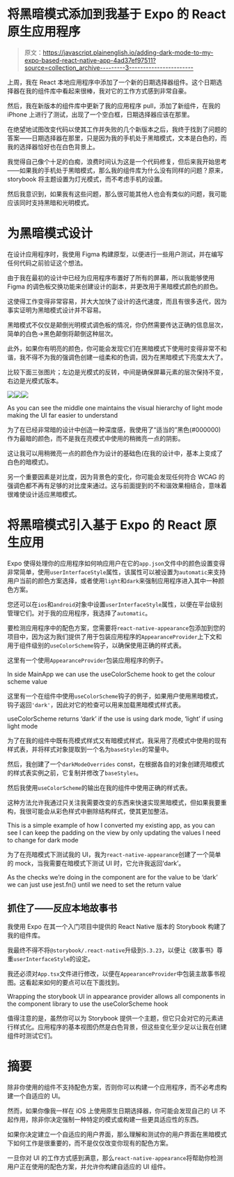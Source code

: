# 将黑暗模式添加到我基于 Expo 的 React 原生应用程序

> 原文：<https://javascript.plainenglish.io/adding-dark-mode-to-my-expo-based-react-native-app-4ad37ef97511?source=collection_archive---------3----------------------->

上周，我在 React 本地应用程序中添加了一个新的日期选择器组件。这个日期选择器在我的组件库中看起来很棒，我对它的工作方式感到非常自豪。

然后，我在新版本的组件库中更新了我的应用程序 pull，添加了新组件，在我的 iPhone 上进行了测试，出现了一个空白框，日期选择器应该在那里。

在绝望地试图改变代码以使其工作并失败的几个新版本之后，我终于找到了问题的答案——日期选择器在那里，只是因为我的手机处于黑暗模式，文本是白色的，而我的选择器恰好也在白色背景上。

我觉得自己像个十足的白痴，浪费时间认为这是一个代码修复，但后来我开始思考——如果我的手机处于黑暗模式，那么我的组件库为什么没有同样的问题？原来，storybook 将主题设置为灯光模式，而不考虑手机的设置。

然后我意识到，如果我有这些问题，那么很可能其他人也会有类似的问题，我可能应该同时支持黑暗和光明模式。

# 为黑暗模式设计

在设计应用程序时，我使用 Figma 构建原型，以便进行一些用户测试，并在编写任何代码之前验证这个想法。

由于我在最初的设计中已经为应用程序布置好了所有的屏幕，所以我能够使用 Figma 的调色板交换功能来创建设计的副本，并更改用于黑暗模式颜色的颜色。

这使得工作变得非常容易，并大大加快了设计的迭代速度，而且有很多迭代，因为事实证明为黑暗模式设计并不容易。

黑暗模式不仅仅是颠倒光明模式调色板的情况，你仍然需要传达正确的信息层次，简单的白色->黑色颠倒将颠倒这种层次。

此外，如果你有明亮的颜色，你可能会发现它们在黑暗模式下使用时变得非常不和谐，我不得不为我的强调色创建一组柔和的色调，因为在黑暗模式下亮度太大了。

比较下面三张图片；左边是光模式的反转，中间是确保屏幕元素的层次保持不变，右边是光模式版本。

![](img/f85f81ec5468b2fc79b4eb8c17c11799.png)![](img/bd7e3721825a17cb14971f73f561909f.png)![](img/20b0825659c69c9f71769d8138065fc2.png)

As you can see the middle one maintains the visual hierarchy of light mode making the UI far easier to understand

为了在已经非常暗的设计中创造一种深度感，我使用了“适当的”黑色(#000000)作为最暗的颜色，而不是我在亮模式中使用的稍微亮一点的阴影。

这让我可以用稍微亮一点的颜色作为设计的基础色(在我的设计中，基本上变成了白色的暗模式)。

另一个重要因素是对比度，因为背景色的变化，你可能会发现任何符合 WCAG 的强调色都不再有足够的对比度来通过。这与前面提到的不和谐效果相结合，意味着很难使设计适应黑暗模式。

# 将黑暗模式引入基于 Expo 的 React 原生应用

Expo 使得处理你的应用程序如何响应用户在它的`app.json`文件中的颜色设置变得非常简单，使用`userInterfaceStyle`属性，该属性可以被设置为`automatic`来支持用户当前的颜色方案选择，或者使用`light`和`dark`来强制应用程序进入其中一种颜色方案。

您还可以在`ios`和`android`对象中设置`userInterfaceStyle`属性，以便在平台级别管理它们。对于我的应用程序，我选择了`automatic`。

要检测应用程序中的配色方案，您需要将`react-native-appearance`包添加到您的项目中，因为这为我们提供了用于包装应用程序的`AppearanceProvider`上下文和用于组件级别的`useColorScheme`钩子，以确保使用正确的样式表。

这里有一个使用`AppearanceProvider`包装应用程序的例子。

In side MainApp we can use the useColorScheme hook to get the colour scheme value

这里有一个在组件中使用`useColorScheme`钩子的例子，如果用户使用黑暗模式，钩子返回`'dark'`，因此对它的检查可以用来加载黑暗模式样式表。

useColorScheme returns ‘dark’ if the use is using dark mode, ‘light’ if using light mode

为了在我的组件中既有亮模式样式又有暗模式样式，我采用了亮模式中使用的现有样式表，并将样式对象提取到一个名为`baseStyles`的常量中。

然后，我创建了一个`darkModeOverrides` const，在根据各自的对象创建亮暗模式的样式表实例之前，它复制并修改了`baseStyles`。

然后我使用`useColorScheme`的输出在我的组件中使用正确的样式表。

这种方法允许我通过只关注我需要改变的东西来快速实现黑暗模式，但如果我要重构，我很可能会从彩色样式中删除结构样式，使其更加整洁。

This is a simple example of how I converted my existing app, as you can see I can keep the padding on the view by only updating the values I need to change for dark mode

为了在亮暗模式下测试我的 UI，我为`react-native-appearance`创建了一个简单的 mock，当我需要在暗模式下测试 UI 时，它允许我返回‘dark’。

As the checks we’re doing in the component are for the value to be ‘dark’ we can just use jest.fn() until we need to set the return value

## 抓住了——反应本地故事书

我使用 Expo 在其一个入门项目中提供的 React Native 版本的 Storybook 构建了我的组件库。

我最终不得不将`@storybook/.react-native`升级到`5.3.23`，以便让《故事书》尊重`userInterfaceStyle`的设定。

我还必须对`App.tsx`文件进行修改，以便在`AppearanceProvider`中包装主故事书视图。这看起来如何的要点可以在下面找到。

Wrapping the storybook UI in appearance provider allows all components in the component library to use the useColorScheme hook

值得注意的是，虽然你可以为 Storybook 提供一个主题，但它只会对它的元素进行样式化。应用程序的基本视图仍然是白色背景，但这些变化至少足以让我在创建组件时测试它们。

# 摘要

除非你使用的组件不支持配色方案，否则你可以构建一个应用程序，而不必考虑构建一个自适应的 UI。

然而，如果你像我一样在 iOS 上使用原生日期选择器，你可能会发现自己的 UI 不起作用，除非你决定强制一种特定的模式或构建一些更具适应性的东西。

如果你决定建立一个自适应的用户界面，那么理解和测试你的用户界面在黑暗模式下如何工作是很重要的，而不是仅仅改变你现有的配色方案。

一旦你对 UI 的工作方式感到满意，那么`react-native-appearance`将帮助你检测用户正在使用的配色方案，并允许你构建自适应的 UI 组件。